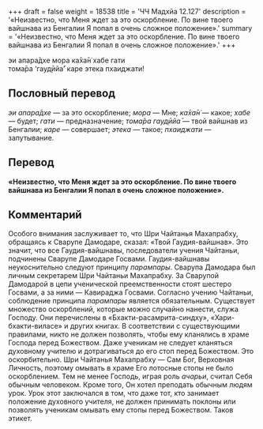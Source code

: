 +++
draft = false
weight = 18538
title = 'ЧЧ Мадхйа 12.127'
description = '«Неизвестно, что Меня ждет за это оскорбление. По вине твоего вайшнава из Бенгалии Я попал в очень сложное положение».'
summary = '«Неизвестно, что Меня ждет за это оскорбление. По вине твоего вайшнава из Бенгалии Я попал в очень сложное положение».'
+++

эи апара̄дхе мора ка̄ха̄н̇ хабе гати  
тома̄ра ‘гауд̣ӣйа̄’ каре этека пхаиджати!

## Пословный перевод

_эи_ _апара̄дхе_ — за это оскорбление; _мора_ — Мне; _ка̄ха̄н̇_ — какое; _хабе_ — будет; _гати_ — предназначение; _тома̄ра_ _гауд̣ӣйа̄_ — твой вайшнав из Бенгалии; _каре_ — совершает; _этека_ — такое; _пхаиджати_ — запутывание.

## Перевод

**«Неизвестно, что Меня ждет за это оскорбление. По вине твоего вайшнава из Бенгалии Я попал в очень сложное положение».**

## Комментарий

Особого внимания заслуживает то, что Шри Чайтанья Махапрабху, обращаясь к Сварупе Дамодаре, сказал: «Твой Гаудия-вайшнав». Это значит, что все Гаудия-вайшнавы, последователи учения Чайтаньи, подчинены Сварупе Дамодаре Госвами. Гаудия-вайшнавы неукоснительно следуют принципу _парампары_. Сварупа Дамодара был личным секретарем Шри Чайтаньи Махапрабху. За Сварупой Дамодарой в цепи ученической преемственности стоят шестеро Госвами, а за ними — Кавираджа Госвами. Согласно учению Чайтаньи, соблюдение принципа _парампары_ является обязательным. Существует множество оскорблений, которые можно случайно нанести, служа Господу. Они перечислены в «Бхакти-расамрита-синдху», «Хари-бхакти-виласе» и других книгах. В соответствии с существующими правилами, никто не должен позволять, чтобы ему кланялись в храме Господа перед Божеством. Даже ученикам не следует кланяться духовному учителю и дотрагиваться до его стоп перед Божеством. Это оскорбительно. Шри Чайтанья Махапрабху — Сам Бог, Верховная Личность, поэтому омывать в храме Его лотосные стопы не было оскорблением. Тем не менее Господь, играя роль _ачарьи_, считал Себя обычным человеком. Кроме того, Он хотел преподать обычным людям урок. Урок этот заключался в том, что даже тот, кто занимает положение духовного учителя, не должен принимать поклоны или позволять ученикам омывать ему стопы перед Божеством. Таков этикет.
